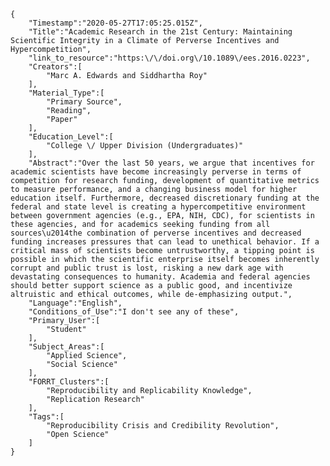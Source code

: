 
    {
        "Timestamp":"2020-05-27T17:05:25.015Z",
        "Title":"Academic Research in the 21st Century: Maintaining Scientific Integrity in a Climate of Perverse Incentives and Hypercompetition",
        "link_to_resource":"https:\/\/doi.org\/10.1089\/ees.2016.0223",
        "Creators":[
            "Marc A. Edwards and Siddhartha Roy"
        ],
        "Material_Type":[
            "Primary Source",
            "Reading",
            "Paper"
        ],
        "Education_Level":[
            "College \/ Upper Division (Undergraduates)"
        ],
        "Abstract":"Over the last 50 years, we argue that incentives for academic scientists have become increasingly perverse in terms of competition for research funding, development of quantitative metrics to measure performance, and a changing business model for higher education itself. Furthermore, decreased discretionary funding at the federal and state level is creating a hypercompetitive environment between government agencies (e.g., EPA, NIH, CDC), for scientists in these agencies, and for academics seeking funding from all sources\u2014the combination of perverse incentives and decreased funding increases pressures that can lead to unethical behavior. If a critical mass of scientists become untrustworthy, a tipping point is possible in which the scientific enterprise itself becomes inherently corrupt and public trust is lost, risking a new dark age with devastating consequences to humanity. Academia and federal agencies should better support science as a public good, and incentivize altruistic and ethical outcomes, while de-emphasizing output.",
        "Language":"English",
        "Conditions_of_Use":"I don't see any of these",
        "Primary_User":[
            "Student"
        ],
        "Subject_Areas":[
            "Applied Science",
            "Social Science"
        ],
        "FORRT_Clusters":[
            "Reproducibility and Replicability Knowledge",
            "Replication Research"
        ],
        "Tags":[
            "Reproducibility Crisis and Credibility Revolution",
            "Open Science"
        ]
    }
